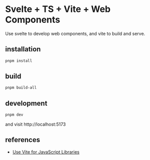 # Svelte + TS + Vite + Web Components
Use svelte to develop web components, and vite to build and serve.

## installation
```bash
pnpm install
```

## build
```bash
pnpm build-all

```

## development
```bash
pnpm dev
```
and visit http://localhost:5173

## references
- [Use Vite for JavaScript Libraries](https://andrewwalpole.com/blog/use-vite-for-javascript-libraries/)
